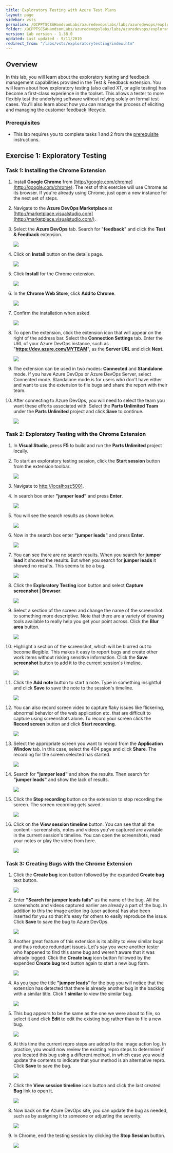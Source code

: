 ```yaml
---
title: Exploratory Testing with Azure Test Plans
layout: page
sidebar: vsts
permalink: /OCPPTSCSAHandsonLabs/azuredevopslabs/labs/azuredevops/exploratorytesting/
folder: /OCPPTSCSAHandsonLabs/azuredevopslabs/labs/azuredevops/exploratorytesting/
version: Lab version - 1.38.0
updated: Last updated - 9/11/2019
redirect_from: "/labs/vsts/exploratorytesting/index.htm"
---
```

<div class="rw-ui-container"></div>
<a name="Overview"></a>

## Overview ##

In this lab, you will learn about the exploratory testing and feedback management capabilities provided in the Test & Feedback extension. You will learn about how exploratory testing (also called XT, or agile testing) has become a first-class experience in the toolset. This allows a tester to more flexibly test the underlying software without relying solely on formal test cases. You'll also learn about how you can manage the process of eliciting and managing the customer feedback lifecycle.

<a name="Prerequisites"></a>
### Prerequisites ###

- This lab requires you to complete tasks 1 and 2 from the <a href="../prereq/">prerequisite</a> instructions.

<a name="Exercise1"></a>
## Exercise 1: Exploratory Testing ##

<a name="Ex1Task1"></a>
### Task 1: Installing the Chrome Extension ###

1. Install **Google Chrome** from [http://google.com/chrome](http://google.com/chrome). The rest of this exercise will use Chrome as its browser. If you're already using Chrome, just open a new instance for the next set of steps.

1. Navigate to the **Azure DevOps Marketplace** at [http://marketplace.visualstudio.com](http://marketplace.visualstudio.com/).

1. Select the **Azure DevOps** tab. Search for "**feedback**" and click the **Test & Feedback** extension.

    ![](images/000.png)

1. Click on **Install** button on the details page.

    ![](images/001.png)

1. Click **Install** for the Chrome extension.

    ![](images/002.png)

1. In the **Chrome Web Store**, click **Add to Chrome**.

    ![](images/003.png)

1. Confirm the installation when asked.

    ![](images/004.png)

1. To open the extension, click the extension icon that will appear on the right of the address bar. Select the **Connection Settings** tab. Enter the URL of your Azure DevOps instance, such as "**https://dev.azure.com/MYTEAM**", as the **Server URL** and click **Next**.

    ![](images/005.png)

1. The extension can be used in two modes: **Connected** and **Standalone** mode. If you have Azure DevOps or Azure DevOps Server, select Connected mode. Standalone mode is for users who don't have either and want to use the extension to file bugs and share the report with their team.

1. After connecting to Azure DevOps, you will need to select the team you want these efforts associated with. Select the **Parts Unlimited Team** under the **Parts Unlimited** project and click **Save** to continue.

    ![](images/006.png)

<a name="Ex1Task2"></a>
### Task 2: Exploratory Testing with the Chrome Extension ###

1. In **Visual Studio**, press **F5** to build and run the **Parts Unlimited** project locally.

1. To start an exploratory testing session, click the **Start session** button from the extension toolbar.

    ![](images/007.png)

1. Navigate to [http://localhost:5001](http://localhost:5001/).

1. In search box enter **"jumper lead"** and press **Enter**.

    ![](images/008.png)

1. You will see the search results as shown below.

    ![](images/009.png)

1. Now in the search box enter **"jumper leads"** and press **Enter**.

    ![](images/010.png)

1. You can see there are no search results. When you search for **jumper lead** it showed the results. But when you search for **jumper leads** it showed no results. This seems to be a bug.

    ![](images/011.png)

1. Click the **Exploratory Testing** icon button and select **Capture screenshot | Browser**.

    ![](images/012.png)

1. Select a section of the screen and change the name of the screenshot to something more descriptive. Note that there are a variety of drawing tools available to really help you get your point across. Click the **Blur area** button.

    ![](images/013.png)

1. Highlight a section of the screenshot, which will be blurred out to become illegible. This makes it easy to report bugs and create other work items without risking sensitive information. Click the **Save screenshot** button to add it to the current session's timeline.

    ![](images/014.png)

1. Click the **Add note** button to start a note. Type in something insightful and click **Save** to save the note to the session's timeline.

    ![](images/015.png)

1. You can also record screen video to capture flaky issues like flickering, abnormal behavior of the web application etc. that are difficult to capture using screenshots alone. To record your screen click the **Record screen** button and click **Start recording**.

    ![](images/016.png)

1. Select the appropriate screen you want to record from the **Application Window** tab. In this case, select the 404 page and click **Share**. The recording for the screen selected has started.

    ![](images/017.png)

1. Search for **"jumper lead"** and show the results. Then search for **"jumper leads"** and show the lack of results.

    ![](images/018.png)

1. Click the **Stop recording** button on the extension to stop recording the screen. The screen recording gets saved.

    ![](images/019.png)

1. Click on the **View session timeline** button. You can see that all the content - screenshots, notes and videos you've captured are available in the current session's timeline. You can open the screenshots, read your notes or play the video from here.

    ![](images/020.png)

<a name="Ex1Task3"></a>
### Task 3: Creating Bugs with the Chrome Extension ###

1. Click the **Create bug** icon button followed by the expanded **Create bug** text button.

    ![](images/021.png)

1. Enter **"Search for jumper leads fails"** as the name of the bug. All the screenshots and videos captured earlier are already a part of the bug. In addition to this the image action log (user actions) has also been inserted for you so that it's easy for others to easily reproduce the issue. Click **Save** to save the bug to Azure DevOps.

    ![](images/022.png)

1. Another great feature of this extension is its ability to view similar bugs and thus reduce redundant issues. Let's say you were another tester who happened to find this same bug and weren't aware that it was already logged. Click the **Create bug** icon button followed by the expended **Create bug** text button again to start a new bug form.

    ![](images/023.png)

1. As you type the title **"jumper leads**" for the bug you will notice that the extension has detected that there is already another bug in the backlog with a similar title. Click **1 similar** to view the similar bug.

    ![](images/024.png)

1. This bug appears to be the same as the one we were about to file, so select it and click **Edit** to edit the existing bug rather than to file a new bug.

    ![](images/025.png)

1. At this time the current repro steps are added to the image action log. In practice, you would now review the existing repro steps to determine if you located this bug using a different method, in which case you would update the contents to indicate that your method is an alternative repro. Click **Save** to save the bug.

    ![](images/026.png)

1. Click the **View session timeline** icon button and click the last created **Bug** link to open it.

    ![](images/027.png)

1. Now back on the Azure DevOps site, you can update the bug as needed, such as by assigning it to someone or adjusting the severity.

    ![](images/028.png)

1. In Chrome, end the testing session by clicking the **Stop Session** button.

    ![](images/029.png)

